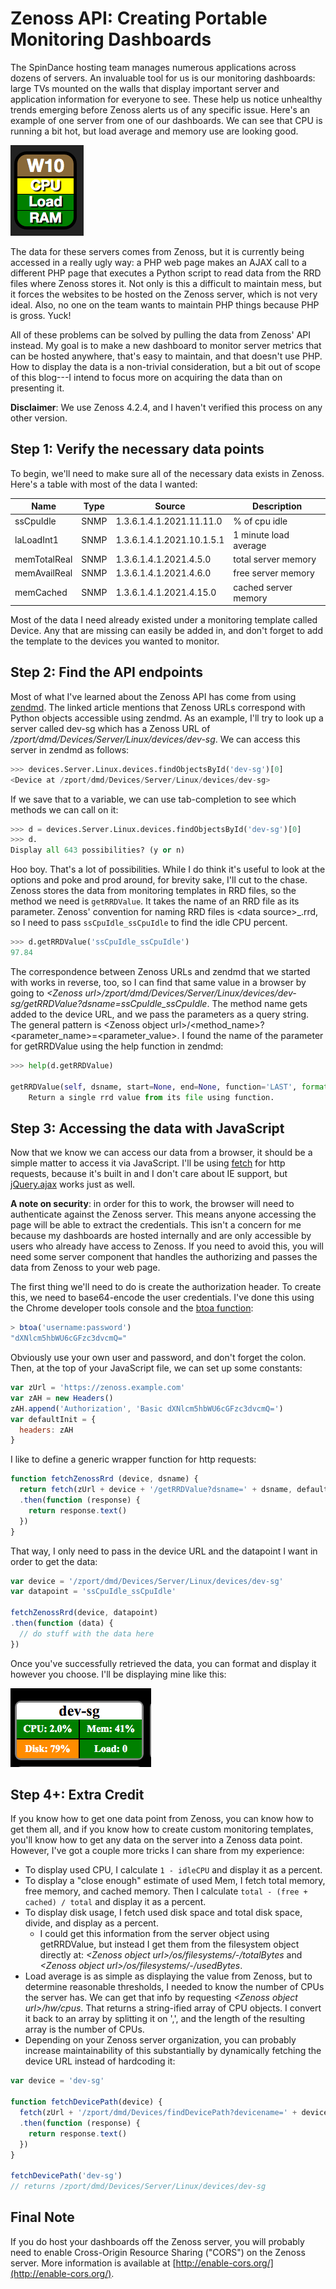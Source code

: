 # Zenoss API: Creating Portable Monitoring Dashboards

The SpinDance hosting team manages numerous applications across dozens of servers. An invaluable tool for us is our monitoring dashboards: large TVs mounted on the walls that display important server and application information for everyone to see. These help us notice unhealthy trends emerging before Zenoss alerts us of any specific issue. Here's an example of one server from one of our dashboards. We can see that CPU is running a bit hot, but load average and memory use are looking good.

![dashboard](/public/images/cpu-load-ram.png)

The data for these servers comes from Zenoss, but it is currently being accessed in a really ugly way: a PHP web page makes an AJAX call to a different PHP page that executes a Python script to read data from the RRD files where Zenoss stores it. Not only is this a difficult to maintain mess, but it forces the websites to be hosted on the Zenoss server, which is not very ideal. Also, no one on the team wants to maintain PHP things because PHP is gross. Yuck!

All of these problems can be solved by pulling the data from Zenoss' API instead. My goal is to make a new dashboard to monitor server metrics that can be hosted anywhere, that's easy to maintain, and that doesn't use PHP. How to display the data is a non-trivial consideration, but a bit out of scope of this blog---I intend to focus more on acquiring the data than on presenting it.

**Disclaimer**: We use Zenoss 4.2.4, and I haven't verified this process on any other version.

## Step 1: Verify the necessary data points

To begin, we'll need to make sure all of the necessary data exists in Zenoss. Here's a table with most of the data I wanted:

Name|Type|Source|Description
--|--|--|--
ssCpuIdle | SNMP | 1.3.6.1.4.1.2021.11.11.0 | % of cpu idle
laLoadInt1 | SNMP | 1.3.6.1.4.1.2021.10.1.5.1 | 1 minute load average
memTotalReal | SNMP | 1.3.6.1.4.1.2021.4.5.0 | total server memory
memAvailReal | SNMP | 1.3.6.1.4.1.2021.4.6.0 | free server memory
memCached | SNMP | 1.3.6.1.4.1.2021.4.15.0 | cached server memory

Most of the data I need already existed under a monitoring template called Device. Any that are missing can easily be added in, and don't forget to add the template to the devices you wanted to monitor.

## Step 2: Find the API endpoints

Most of what I've learned about the Zenoss API has come from using [zendmd](https://support.zenoss.com/hc/en-us/articles/202946755-An-Introduction-to-zendmd). The linked article mentions that Zenoss URLs correspond with Python objects accessible using zendmd. As an example, I'll try to look up a server called dev-sg which has a Zenoss URL of */zport/dmd/Devices/Server/Linux/devices/dev-sg*. We can access this server in zendmd as follows:

```python
>>> devices.Server.Linux.devices.findObjectsById('dev-sg')[0]
<Device at /zport/dmd/Devices/Server/Linux/devices/dev-sg>
```

If we save that to a variable, we can use tab-completion to see which methods we can call on it:

```python
>>> d = devices.Server.Linux.devices.findObjectsById('dev-sg')[0]
>>> d.
Display all 643 possibilities? (y or n)
```

Hoo boy. That's a lot of possibilities. While I do think it's useful to look at the options and poke and prod around, for brevity sake, I'll cut to the chase. Zenoss stores the data from monitoring templates in RRD files, so the method we need is `getRRDValue`. It takes the name of an RRD file as its parameter. Zenoss' convention for naming RRD files is \<data source>\_<data point>.rrd, so I need to pass `ssCpuIdle_ssCpuIdle` to find the idle CPU percent.

```python
>>> d.getRRDValue('ssCpuIdle_ssCpuIdle')
97.84
```

The correspondence between Zenoss URLs and zendmd that we started with works in reverse, too, so I can find that same value in a browser by going to *\<Zenoss url>/zport/dmd/Devices/Server/Linux/devices/dev-sg/getRRDValue?dsname=ssCpuIdle_ssCpuIdle*. The method name gets added to the device URL, and we pass the parameters as a query string. The general pattern is \<Zenoss object url>/<method_name>?<parameter_name>=<parameter_value>. I found the name of the parameter for getRRDValue using the help function in zendmd:

```python
>>> help(d.getRRDValue)

getRRDValue(self, dsname, start=None, end=None, function='LAST', format='%.2lf', extraRpn='', cf='AVERAGE') method of Products.ZenModel.Device.Device instance
    Return a single rrd value from its file using function.
```

## Step 3: Accessing the data with JavaScript

Now that we know we can access our data from a browser, it should be a simple matter to access it via JavaScript. I'll be using [fetch](https://developer.mozilla.org/en-US/docs/Web/API/Fetch_API/Using_Fetch) for http requests, because it's built in and I don't care about IE support, but [jQuery.ajax](http://api.jquery.com/jquery.ajax/) works just as well.

**A note on security**: in order for this to work, the browser will need to authenticate against the Zenoss server. This means anyone accessing the page will be able to extract the credentials. This isn't a concern for me because my dashboards are hosted internally and are only accessible by users who already have access to Zenoss. If you need to avoid this, you will need some server component that handles the authorizing and passes the data from Zenoss to your web page.

The first thing we'll need to do is create the authorization header. To create this, we need to base64-encode the user credentials. I've done this using the Chrome developer tools console and the [btoa function](https://developer.mozilla.org/en-US/docs/Web/API/WindowBase64/btoa):

```javascript
> btoa('username:password')
"dXNlcm5hbWU6cGFzc3dvcmQ="
```

Obviously use your own user and password, and don't forget the colon. Then, at the top of your JavaScript file, we can set up some constants:

```javascript
var zUrl = 'https://zenoss.example.com'
var zAH = new Headers()
zAH.append('Authorization', 'Basic dXNlcm5hbWU6cGFzc3dvcmQ=')
var defaultInit = {
  headers: zAH
}
```

I like to define a generic wrapper function for http requests:

```javascript
function fetchZenossRrd (device, dsname) {
  return fetch(zUrl + device + '/getRRDValue?dsname=' + dsname, defaultInit)
  .then(function (response) {
    return response.text()
  })
}
```

That way, I only need to pass in the device URL and the datapoint I want in order to get the data:

```javascript
var device = '/zport/dmd/Devices/Server/Linux/devices/dev-sg'
var datapoint = 'ssCpuIdle_ssCpuIdle'

fetchZenossRrd(device, datapoint)
.then(function (data) {
  // do stuff with the data here
})
```

Once you've successfully retrieved the data, you can format and display it however you choose. I'll be displaying mine like this:

![dashboard #2](/public/images/dev-sg-dashboard.png)

## Step 4+: Extra Credit

If you know how to get one data point from Zenoss, you can know how to get them all, and if you know how to create custom monitoring templates, you'll know how to get any data on the server into a Zenoss data point. However, I've got a couple more tricks I can share from my experience:

* To display used CPU, I calculate `1 - idleCPU` and display it as a percent.
* To display a "close enough" estimate of used Mem, I fetch total memory, free memory, and cached memory. Then I calculate `total - (free + cached) / total` and display it as a percent.
* To display disk usage, I fetch used disk space and total disk space, divide, and display as a percent.
  * I could get this information from the server object using getRRDValue, but instead I get them from the filesystem object directly at: *\<Zenoss object url>/os/filesystems/-/totalBytes* and *\<Zenoss object url>/os/filesystems/-/usedBytes*.
* Load average is as simple as displaying the value from Zenoss, but to determine reasonable thresholds, I needed to know the number of CPUs the server has. We can get that info by requesting *\<Zenoss object url>/hw/cpus*. That returns a string-ified array of CPU objects. I convert it back to an array by splitting it on ',', and the length of the resulting array is the number of CPUs.
* Depending on your Zenoss server organization, you can probably increase maintainability of this substantially by dynamically fetching the device URL instead of hardcoding it:

```javascript
var device = 'dev-sg'

function fetchDevicePath(device) {
  fetch(zUrl + '/zport/dmd/Devices/findDevicePath?devicename=' + device, defaultInit)
  .then(function (response) {
    return response.text()
  })
}

fetchDevicePath('dev-sg')
// returns /zport/dmd/Devices/Server/Linux/devices/dev-sg
```

## Final Note

If you do host your dashboards off the Zenoss server, you will probably need to enable Cross-Origin Resource Sharing ("CORS") on the Zenoss server. More information is available at [http://enable-cors.org/](http://enable-cors.org/).
